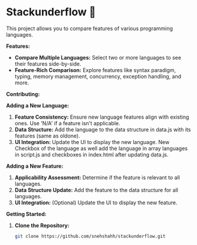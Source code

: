 # Stackunderflow 🫠

This project allows you to compare features of various programming languages.

**Features:**

* **Compare Multiple Languages:** Select two or more languages to see their features side-by-side.
* **Feature-Rich Comparison:** Explore features like syntax paradigm, typing, memory management, concurrency, exception handling, and more.

**Contributing:**

**Adding a New Language:**

1. **Feature Consistency:** Ensure new language features align with existing ones. Use 'N/A' if a feature isn't applicable.
2. **Data Structure:** Add the language to the data structure in data.js with its features (same as oldone).
3. **UI Integration:** Update the UI to display the new language. New Checkbox of the language as well add the language in array languages in script.js and checkboxes in index.html after updating data.js.


**Adding a New Feature:**

1. **Applicability Assessment:** Determine if the feature is relevant to all languages.
2. **Data Structure Update:** Add the feature to the data structure for all languages.
3. **UI Integration:** (Optional) Update the UI to display the new feature.

**Getting Started:**

1. **Clone the Repository:**
   ```bash
   git clone https://github.com/snehshahh/stackunderflow.git
